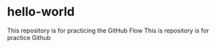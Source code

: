 # hello-world
This repository is for practicing the GitHub Flow
This is repository is for practice Github
